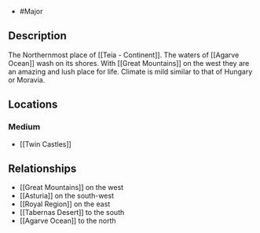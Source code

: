 - #Major
## Description
The Northernmost place of [[Teia - Continent]]. The waters of [[Agarve Ocean]] wash on its shores. With [[Great Mountains]] on the west they are an amazing and lush place for life. Climate is mild similar to that of Hungary or Moravia.
## Locations
### Medium
- [[Twin Castles]]
## Relationships
- [[Great Mountains]] on the west
- [[Asturia]] on the south-west
- [[Royal Region]] on the east
- [[Tabernas Desert]] to the south
- [[Agarve Ocean]] to the north